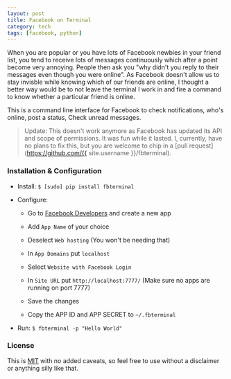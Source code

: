 ```yaml
---
layout: post
title: Facebook on Terminal
category: tech
tags: [facebook, python]
---
```


When you are popular or you have lots of Facebook newbies in your friend list,
you tend to receive lots of messages continuously which after a point become
very annoying. People then ask you "why didn't you reply to their messages even
though you were online". As Facebook doesn't allow us to stay invisble while
knowing which of our friends are online, I thought a better way would be to not
leave the terminal I work in and fire a command to know whether a particular
friend is online.

This is a command line interface for Facebook to check notifications, who's
online, post a status, Check unread messages.

> Update: This doesn't work anymore as Facebook has updated its API
and scope of permissions. It was fun while it lasted. I, currently, have no
plans to fix this, but you are welcome to chip in a [pull
request](https://github.com/{{ site.username }}/fbterminal).


### Installation & Configuration

- Install: `$ [sudo] pip install fbterminal`

- Configure:

    - Go to [Facebook Developers](https://developers.facebook.com/apps) and
      create a new app

    - Add `App Name` of your choice

    - Deselect `Web hosting` (You won't be needing that)

    - In `App Domains` put `localhost`

    - Select `Website with Facebook Login`

    - In `Site URL` put `http://localhost:7777/` (Make sure no apps are running
    on port 7777)

    - Save the changes

    - Copy the APP ID and APP SECRET to `~/.fbterminal`

- Run: `$ fbterminal -p "Hello World"`

### License

This is [MIT](https://github.com/decached/fbterminal/blob/master/LICENCE) with no
added caveats, so feel free to use without a disclaimer or anything silly like that.
